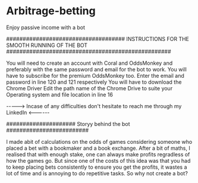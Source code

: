 # Arbitrage-betting
Enjoy passive income with a bot

#################################### INSTRUCTIONS FOR THE SMOOTH RUNNING OF THE BOT ##################################################

You will need to create an account with Coral and OddsMonkey and preferably with the same password and email for the bot to work.
You will have to subscribe for the premium OddsMonkey too.
Enter the email and password in line 120 and 121 respectively
You will have to download the Chrome Driver
Edit the path name of the Chrome Drive to suite your Operating system and file location in line 16

-----> Incase of any difficulties don't hesitate to reach me through my LinkedIn <------

##################### Storyy behind the bot #########################

I made abit of calculations on the odds of games considering someone who placed a bet with a bookmaker and a book exchange.
After a bit of maths, I realised that with enough stake, one can always make profits regradless of how the games go.
But since one of the costs of this idea was that you had to keep placing bets consistently to ensure you get the profits, it wastes a lot of time and is annoying to do repetitive tasks.
So why not create a bot?
